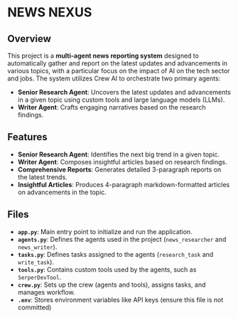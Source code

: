 # NEWS NEXUS

## Overview

This project is a **multi-agent news reporting system** designed to automatically gather and report on the latest updates and advancements in various topics, with a particular focus on the impact of AI on the tech sector and jobs. The system utilizes Crew AI to orchestrate two primary agents:

- **Senior Research Agent**: Uncovers the latest updates and advancements in a given topic using custom tools and large language models (LLMs).
- **Writer Agent**: Crafts engaging narratives based on the research findings.

## Features

- **Senior Research Agent**: Identifies the next big trend in a given topic.
- **Writer Agent**: Composes insightful articles based on research findings.
- **Comprehensive Reports**: Generates detailed 3-paragraph reports on the latest trends.
- **Insightful Articles**: Produces 4-paragraph markdown-formatted articles on advancements in the topic.

## Files

- **`app.py`**: Main entry point to initialize and run the application.
- **`agents.py`**: Defines the agents used in the project (`news_researcher` and `news_writer`).
- **`tasks.py`**: Defines tasks assigned to the agents (`research_task` and `write_task`).
- **`tools.py`**: Contains custom tools used by the agents, such as `SerperDevTool`.
- **`crew.py`**: Sets up the crew (agents and tools), assigns tasks, and manages workflow.
- **`.env`**: Stores environment variables like API keys (ensure this file is  not committed)
